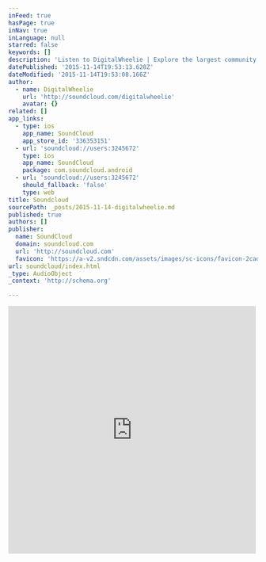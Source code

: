 ```yaml
---
inFeed: true
hasPage: true
inNav: true
inLanguage: null
starred: false
keywords: []
description: 'Listen to DigitalWheelie | Explore the largest community of artists, bands, podcasters and creators of music & audio.. Minneapolis. 15 Tracks. 5 Followers. Stream Tracks and Playlists from DigitalWheelie on your desktop or mobile device.'
datePublished: '2015-11-14T19:53:13.628Z'
dateModified: '2015-11-14T19:53:08.166Z'
author:
  - name: DigitalWheelie
    url: 'http://soundcloud.com/digitalwheelie'
    avatar: {}
related: []
app_links:
  - type: ios
    app_name: SoundCloud
    app_store_id: '336353151'
  - url: 'soundcloud://users:3245672'
    type: ios
    app_name: SoundCloud
    package: com.soundcloud.android
  - url: 'soundcloud://users:3245672'
    should_fallback: 'false'
    type: web
title: Soundcloud
sourcePath: _posts/2015-11-14-digitalwheelie.md
published: true
authors: []
publisher:
  name: SoundCloud
  domain: soundcloud.com
  url: 'http://soundcloud.com'
  favicon: 'https://a-v2.sndcdn.com/assets/images/sc-icons/favicon-2cadd14b.ico'
url: soundcloud/index.html
_type: AudioObject
_context: 'http://schema.org'

---
```

<iframe src="https://cdn.embedly.com/widgets/media.html?src=https%3A%2F%2Fw.soundcloud.com%2Fplayer%2F%3Fvisual%3Dtrue%26url%3Dhttp%253A%252F%252Fapi.soundcloud.com%252Fusers%252F3245672%26show_artwork%3Dtrue&amp;url=https%3A%2F%2Fsoundcloud.com%2Fdigitalwheelie&amp;image=http%3A%2F%2Fi1.sndcdn.com%2Favatars-000069306260-otr44c-t500x500.jpg&amp;key=b7d04c9b404c499eba89ee7072e1c4f7&amp;type=text%2Fhtml&amp;schema=soundcloud" width="500" height="500" scrolling="no" frameborder="0" allowfullscreen="allowfullscreen" style=""></iframe>